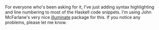 For everyone who's been asking for it, I've just adding syntax highlighting and line numbering to most of the Haskell code snippets. I'm using John McFarlane's very nice [illuminate](https://github.com/jgm/illuminate) package for this. If you notice any problems, please let me know.